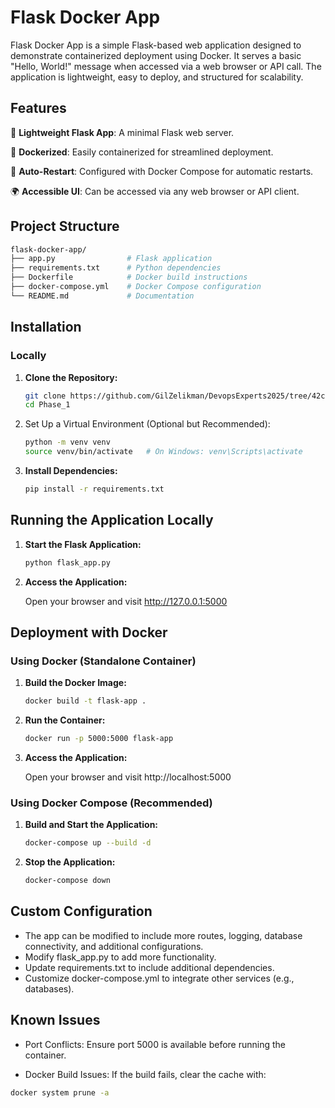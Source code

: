 # Flask Docker App

Flask Docker App is a simple Flask-based web application designed to demonstrate containerized deployment using Docker. It serves a basic "Hello, World!" message when accessed via a web browser or API call. The application is lightweight, easy to deploy, and structured for scalability.

## Features
🚀 **Lightweight Flask App**: A minimal Flask web server.

🐳 **Dockerized**: Easily containerized for streamlined deployment.

🔄 **Auto-Restart**: Configured with Docker Compose for automatic restarts.

🌍 **Accessible UI**: Can be accessed via any web browser or API client.

## Project Structure
```bash
flask-docker-app/
├── app.py                # Flask application
├── requirements.txt      # Python dependencies
├── Dockerfile            # Docker build instructions
├── docker-compose.yml    # Docker Compose configuration
└── README.md             # Documentation

```

## Installation
### Locally
   1. **Clone the Repository:**
    
        ```bash
        git clone https://github.com/GilZelikman/DevopsExperts2025/tree/42c05a1aed355048610811410ebcc3ffa840bc6b/Phase_1
        cd Phase_1
        ```
    
   2. Set Up a Virtual Environment (Optional but Recommended):
    
        ```bash
        python -m venv venv
        source venv/bin/activate   # On Windows: venv\Scripts\activate
        ```
        
   3. **Install Dependencies:**
    
        ```bash
        pip install -r requirements.txt
        ```
        
## Running the Application Locally
        
        
1. **Start the Flask Application:**
    
    ```bash
    python flask_app.py
    ```
    
2. **Access the Application:**
    
    Open your browser and visit http://127.0.0.1:5000
        
        

## Deployment with Docker

### Using Docker (Standalone Container)

1. **Build the Docker Image:**

     ```bash
    docker build -t flask-app .
    ```
   
2. **Run the Container:**
    ```bash
    docker run -p 5000:5000 flask-app
    ```
3. **Access the Application:**

    Open your browser and visit http://localhost:5000

### Using Docker Compose (Recommended)

1. **Build and Start the Application:**

    ```bash
    docker-compose up --build -d
    ```

2. **Stop the Application:**
    ```bash
    docker-compose down
    ```

## Custom Configuration
- The app can be modified to include more routes, logging, database connectivity, and additional configurations.
- Modify flask_app.py to add more functionality.
- Update requirements.txt to include additional dependencies.
- Customize docker-compose.yml to integrate other services (e.g., databases).

## Known Issues
- Port Conflicts: Ensure port 5000 is available before running the container.

- Docker Build Issues: If the build fails, clear the cache with:

```bash
docker system prune -a
```